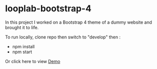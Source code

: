 # looplab-bootstrap-4

In this project I worked on a Bootstrap 4 theme of a dummy website and brought it to life.

To run locally, clone repo then switch to "develop" then :
* npm install
* npm start

Or click here to view [Demo](https://diver-straw-67464.netlify.com)